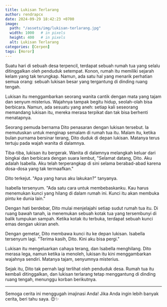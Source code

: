 ```yaml
---
title: Lukisan Terlarang
author: rendrapcx
date: 2024-09-29 18:42:23 +0700
image:
  path: "/assets/img/lukisan-terlarang.jpg"
  width: 1000   # in pixels
  height: 400   # in pixels
  alt: Lukisan Terlarang
categories: [Cerpen]
tags: [Horor]
---
```


Suatu hari di sebuah desa terpencil, terdapat sebuah rumah tua yang selalu ditinggalkan oleh penduduk setempat. Konon, rumah itu memiliki sejarah kelam yang tak terungkap. Namun, ada satu hal yang menarik perhatian semua orang: sebuah lukisan besar yang tergantung di dinding ruang tengah.

Lukisan itu menggambarkan seorang wanita cantik dengan mata yang tajam dan senyum misterius. Wajahnya tampak begitu hidup, seolah-olah bisa berbicara. Namun, ada sesuatu yang aneh: setiap kali seseorang memandang lukisan itu, mereka merasa terpikat dan tak bisa berhenti menatapnya.

Seorang pemuda bernama Dito penasaran dengan lukisan tersebut. Ia memutuskan untuk menginap semalam di rumah tua itu. Malam itu, ketika bulan purnama bersinar terang, Dito duduk di depan lukisan. Matanya terus tertuju pada wajah wanita di dalamnya.

Tiba-tiba, lukisan itu bergerak. Wanita di dalamnya melangkah keluar dari bingkai dan berbicara dengan suara lembut, "Selamat datang, Dito. Aku adalah Isabella. Aku telah terperangkap di sini selama berabad-abad karena dosa-dosa yang tak termaafkan."

Dito terkejut. "Apa yang harus aku lakukan?" tanyanya.

Isabella tersenyum. "Ada satu cara untuk membebaskanku. Kau harus menemukan kunci yang hilang di dalam rumah ini. Kunci itu akan membuka pintu ke dunia lain."

Dengan hati berdebar, Dito mulai menjelajahi setiap sudut rumah tua itu. Di ruang bawah tanah, ia menemukan sebuah kotak tua yang tersembunyi di balik tumpukan sampah. Ketika kotak itu terbuka, terdapat sebuah kunci emas dengan ukiran aneh.

Dengan gemetar, Dito membawa kunci itu ke depan lukisan. Isabella tersenyum lagi. "Terima kasih, Dito. Kini aku bisa pergi."

Lukisan itu mengeluarkan cahaya terang, dan Isabella menghilang. Dito merasa lega, namun ketika ia menoleh, lukisan itu kini menggambarkan wajahnya sendiri. Matanya tajam, senyumnya misterius.

Sejak itu, Dito tak pernah lagi terlihat oleh penduduk desa. Rumah tua itu kembali ditinggalkan, dan lukisan terlarang tetap menggantung di dinding ruang tengah, menunggu korban berikutnya.

---

Semoga cerita ini menggugah imajinasi Anda! Jika Anda ingin lebih banyak cerita, beri tahu saya. 😊✨
